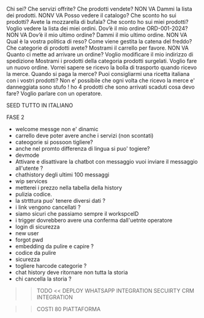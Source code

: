 Chi sei?
Che servizi offrite?
Che prodotti vendete? NON VA
Dammi la lista dei prodotti. NONV VA
Posso vedere il catalogo?
Che sconto ho sui prodotti?
Avete la mozzarella di bufala?
Che sconto ho sui miei prodotti?
Voglio vedere la lista dei miei ordini.
Dov’è il mio ordine ORD-001-2024? NON VA
Dov’è il mio ultimo ordine?
Dammi il mio ultimo ordine. NON VA
Qual è la vostra politica di reso?
Come viene gestita la catena del freddo?
Che categorie di prodotti avete?
Mostrami il carrello per favore. NON VA
Quanto ci mette ad arrivare un ordine?
Voglio modificare il mio indirizzo di spedizione
Mostrami i prodotti della categoria prodotti surgelati.
Voglio fare un nuovo ordine.
Vorrei sapere se ricevo la bolla di trasporto quando ricevo la merce.
Quando si paga la merce?
Puoi consigliarmi una ricetta italiana con i vostri prodotti?
Non e' possibile che ogni volta che ricevo la merce e' danneggiata sono stufo !
ho 4 prodotti che sono arrivati scaduti cosa devo fare?
Voglio parlare con un operatore.

SEED TUTTO IN ITALIANO

FASE 2

- welcome messge non e' dinamic
- carrello deve poter avere anche i servizi (non scontati)
- cateogorie si possoon tigliere?
- anche nel promto differenza di lingua si puo' togiere?
- devmode
- Attivare e disattivare la chatbot con messaggio vuoi inviare il messaggio all'utente ?
- chathistory degli ultimi 100 messaggi
- wip services
- metterei i prezzo nella tabella della history
- pulizia codice.
- la strtttura puo' tenere diversi dati ?
- i link vengono cancellati ?
- siamo sicuri che passiamo sempre il workspceID
- i trigger dovrebbero avere una conferma dall'uetnte operatore
- login di sicurezza
- new user
- forgot pwd
- embedding da pulire e capire ?
- codice da pulire
- sicurezza
- togliere harcode categorie ?
- chat history deve ritornare non tutta la storia
- chi cancella la storia ?

> > TODO <<
> > DEPLOY
> > WHATSAPP INTEGRATION
> > SECUIRTY
> > CRM INTEGRATION

> > COSTI 80
> > PIATTAFORMA
